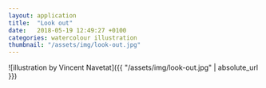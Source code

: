 ```yaml
---
layout: application
title:  "Look out"
date:   2018-05-19 12:49:27 +0100
categories: watercolour illustration
thumbnail: "/assets/img/look-out.jpg"
---
```

![illustration by Vincent Navetat]({{ "/assets/img/look-out.jpg" | absolute_url }})
